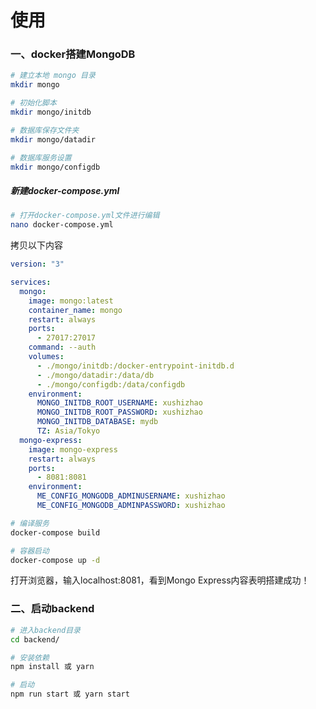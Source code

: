 # 使用

### 一、docker搭建MongoDB

```bash
# 建立本地 mongo 目录
mkdir mongo

# 初始化脚本
mkdir mongo/initdb

# 数据库保存文件夹
mkdir mongo/datadir

# 数据库服务设置
mkdir mongo/configdb
```

##### 新建docker-compose.yml

```bash
# 打开docker-compose.yml文件进行编辑
nano docker-compose.yml
```

拷贝以下内容

```yml
version: "3"

services:
  mongo:
    image: mongo:latest
    container_name: mongo
    restart: always
    ports:
      - 27017:27017
    command: --auth
    volumes:
      - ./mongo/initdb:/docker-entrypoint-initdb.d
      - ./mongo/datadir:/data/db
      - ./mongo/configdb:/data/configdb
    environment:
      MONGO_INITDB_ROOT_USERNAME: xushizhao
      MONGO_INITDB_ROOT_PASSWORD: xushizhao
      MONGO_INITDB_DATABASE: mydb
      TZ: Asia/Tokyo
  mongo-express:
    image: mongo-express
    restart: always
    ports:
      - 8081:8081
    environment:
      ME_CONFIG_MONGODB_ADMINUSERNAME: xushizhao
      ME_CONFIG_MONGODB_ADMINPASSWORD: xushizhao

```

```bash
# 编译服务
docker-compose build

# 容器启动
docker-compose up -d
```

打开浏览器，输入localhost:8081，看到Mongo Express内容表明搭建成功！

### 二、启动backend

```bash
# 进入backend目录
cd backend/

# 安装依赖
npm install 或 yarn

# 启动
npm run start 或 yarn start
```

